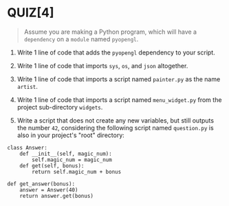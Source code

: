 # QUIZ[4]

> Assume you are making a Python program, which will have a `dependency` on a `module` named `pyopengl`.

1. Write 1 line of code that adds the `pyopengl` dependency to your script.

2. Write 1 line of code that imports `sys`, `os`, and `json` altogether.

3. Write 1 line of code that imports a script named `painter.py` as the name `artist`.

4. Write 1 line of code that imports a script named `menu_widget.py` from the project sub-directory `widgets`.

5. Write a script that does not create any new variables, but still outputs the number `42`, considering the following script named `question.py` is also in your project's "root" directory:

```
class Answer:
	def __init__(self, magic_num):
		self.magic_num = magic_num
	def get(self, bonus):
		return self.magic_num + bonus
		
def get_answer(bonus):
	answer = Answer(40)
	return answer.get(bonus)
```